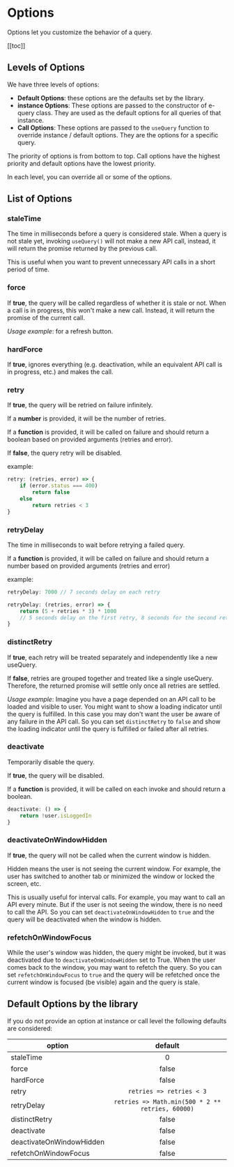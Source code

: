 # Options

Options let you customize the behavior of a query. 

[[toc]]

## Levels of Options

We have three levels of options:
- **Default Options**: these options are the defaults set by the library.
- **instance Options**: These options are passed to the constructor of e-query class. They are used as the default options for all queries of that instance.
- **Call Options**: These options are passed to the `useQuery` function to override instance / default options. They are the options for a specific query.

The priority of options is from bottom to top. Call options have the highest priority and default options have the lowest priority.

In each level, you can override all or some of the options.

## List of Options

### staleTime <Badge type="tip" text="Number" />
The time in milliseconds before a query is considered stale.
When a query is not stale yet, invoking `useQuery()` will not make a new API call, instead, it will return the promise returned by the previous call.

This is useful when you want to prevent unnecessary API calls in a short period of time.


### force <Badge type="tip" text="Boolean" />
If **true**, the query will be called regardless of whether it is stale or not.
When a call is in progress, this won't make a new call. Instead, it will return the promise of the current call.

_Usage example_: for a refresh button.


### hardForce <Badge type="tip" text="Boolean" />
If **true**, ignores everything (e.g. deactivation, while an equivalent API call is in progress, etc.) and makes the call.

### retry <Badge type="tip" text="Boolean | Number | Function" />
If **true**, the query will be retried on failure infinitely.

If a **number** is provided, it will be the number of retries.

If a **function** is provided, it will be called on failure and should return a boolean based on provided arguments (retries and error).

If **false**, the query retry will be disabled.

example:

```js
retry: (retries, error) => {
    if (error.status === 400)
        return false
    else
        return retries < 3
}
```

### retryDelay <Badge type="tip" text="Number | Function" />
The time in milliseconds to wait before retrying a failed query.

If a **function** is provided, it will be called on failure and should return a number based on provided arguments (retries and error)

example:

```js
retryDelay: 7000 // 7 seconds delay on each retry

retryDelay: (retries, error) => {
    return (5 + retries * 3) * 1000
    // 5 seconds delay on the first retry, 8 seconds for the second retry, etc.
}
```

### distinctRetry <Badge type="tip" text="Boolean" />
If **true**, each retry will be treated separately and independently like a new useQuery.

If **false**, retries are grouped together and treated like a single useQuery. Therefore, the returned promise will settle only once all retries are settled.

_Usage example_: Imagine you have a page depended on an API call to be loaded and visible to user. You might want to show a loading indicator until the query is fulfilled. In this case you may don't want the user be aware of any failure in the API call. So you can set `distinctRetry` to `false` and show the loading indicator until the query is fulfilled or failed after all retries.


### deactivate <Badge type="tip" text="Boolean | Function" />
Temporarily disable the query.

If **true**, the query will be disabled.

If a **function** is provided, it will be called on each invoke and should return a boolean.

```js
deactivate: () => {
    return !user.isLoggedIn
}
```


### deactivateOnWindowHidden <Badge type="tip" text="Boolean" />
If **true**, the query will not be called when the current window is hidden.

Hidden means the user is not seeing the current window. For example, the user has switched to another tab or minimized the window or locked the screen, etc.

This is usually useful for interval calls. For example, you may want to call an API every minute. But if the user is not seeing the window, there is no need to call the API. So you can set `deactivateOnWindowHidden` to `true` and the query will be deactivated when the window is hidden.



### refetchOnWindowFocus <Badge type="tip" text="Boolean" />
While the user's window was hidden, the query might be invoked, but it was deactivated due to `deactivateOnWindowHidden` set to True. When the user comes back to the window, you may want to refetch the query. So you can set `refetchOnWindowFocus` to `true` and the query will be refetched once the current window is focused (be visible) again and the query is stale.


## Default Options by the library

If you do not provide an option at instance or call level the following defaults are considered:


| option                   |                       default                        |
|--------------------------|:----------------------------------------------------:|
| staleTime                |                          0                           |
| force                    |                        false                         |
| hardForce                |                        false                         |
| retry                    |             ```retries => retries < 3```             |
| retryDelay               | ```retries => Math.min(500 * 2 ** retries, 60000)``` |
| distinctRetry            |                        false                         |
| deactivate               |                        false                         |
| deactivateOnWindowHidden |                        false                         |
| refetchOnWindowFocus     |                        false                         |
